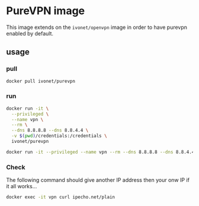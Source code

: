# PureVPN image

This image extends on the `ivonet/openvpn` image in order to have purevpn 
enabled by default.

## usage

### pull

```bash
docker pull ivonet/purevpn
```

### run

```bash
docker run -it \
  --privileged \
  --name vpn \
  --rm \
  --dns 8.8.8.8 --dns 8.8.4.4 \
  -v $(pwd)/credentials:/credentials \
  ivonet/purevpn
```

```bash
docker run -it --privileged --name vpn --rm --dns 8.8.8.8 --dns 8.8.4.4 -v $(pwd)/credentials:/credentials ivonet/purevpn
```

### Check

The following command should give another IP address then your onw IP if it all works...
```bash
docker exec -it vpn curl ipecho.net/plain
```